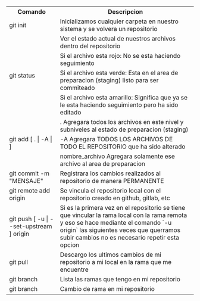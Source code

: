 <table>
    <tr>
        <th> Comando </th>  
        <th>Descripcion </th>
    </tr>
    <tr>
        <td> git init </td>
        <td> Inicializamos cualquier carpeta en nuestro sistema y se volvera un repositorio </td>
    </tr>
    <tr>
        <td rowspan=4> git status</td>
        <td>Ver el estado actual de nuestros archivos dentro del repositorio</td>
    </tr>
    <tr>
        <td>Si el archivo esta rojo: No se esta haciendo seguimiento</td>
    </tr>
    <tr>
        <td>Si el archivo esta verde: Esta en el area de preparacion (staging) listo para ser commiteado</td>
    </tr>
    <tr>
        <td>Si el archivo esta amarillo: Significa que ya se le esta haciendo seguimiento pero ha sido editado</td>
    </tr>
    <tr>
        <td rowspan=3>git add [ . | -A | <nombre_archivo> ] </td>
        <td>.      Agregara todos los archivos en este nivel y subniveles al estado de preparacion (staging)</td>
    </tr>
    <tr>
        <td>-A     Agregara TODOS LOS ARCHIVOS DE TODO EL REPOSITORIO que ha sido alterado</td>
    </tr>
    <tr>
        <td>nombre_archivo Agregara solamente ese archivo al area de preparacion</td>
    </tr>
    <tr>
        <td>git commit -m "MENSAJE" </td>
        <td>Registrara los cambios realizados al repositorio de manera PERMANENTE</td>
    </tr>
    <tr>
        <td>git remote add origin <URL_REPO></td>
        <td>Se vincula el repositorio local con el repositorio creado en github, gitlab, etc</td>
    </tr>
    <tr>
        <td>git push [ -u | --set-upstream ] origin <NOMBRE_RAMA></td>
        <td>Si es la primera vez en el repositorio se tiene que vincular la rama local con la rama remota y eso se hace mediante el comando `-u origin` las siguientes veces que querramos subir cambios no es necesario repetir esta opcion</td>
    </tr>    
    <tr>
        <td>git pull </td>
        <td>Descargo los ultimos cambios de mi repositorio a mi local en la rama que me encuentre</td>
    </tr>    
    <tr>
        <td>git branch</td>
        <td>Lista las ramas que tengo en mi repositorio</td>
    </tr>    
    <tr>
        <td>git branch <NOMBRE_RAMA></td>
        <td>Cambio de rama en mi repositorio</td>
    </tr>
      
</table>